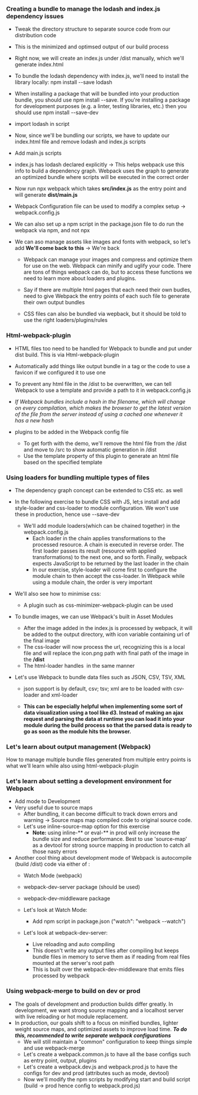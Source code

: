 ### Creating a bundle to manage the lodash and index.js dependency issues
- Tweak the directory structure to separate source code from our distribution code
- This is the minimized and optimsed output of our build process
- Right now, we will create an index.js under /dist manually, which we'll generate index.html 
- To bundle the lodash dependency with index.js, we'll need to install the library locally: npm install --save lodash
- When installing a package that will be bundled into your production bundle, you should use npm install --save. If you're installing a package for development purposes (e.g. a linter, testing libraries, etc.) then you should use npm install --save-dev
- import lodash in script
- Now, since we'll be bundling our scripts, we have to update our index.html file and remove lodash and index.js scripts
- Add main.js scripts
- index.js has lodash declared explicitly -> This helps webpack use this info to build a dependency graph. Webpack uses the graph to generate an optimized bundle where scripts will be executed in the correct order
- Now run npx webpack which takes **src/index.js** as the entry point and will generate **dist/main.js**
- Webpack Configuration file can be used to modify a complex setup -> webpack.config.js
- We can also set up a npm script in the package.json file to do run the webpack via npm, and not npx

- We can aso manage assets like images and fonts with webpack, so let's add **We'll come back to this** -> We're back
    - Webpack can manage your images and compress and optimize them for use on the web. Webpack can minify and uglify your code. There are tons of things webpack can do, but to access these functions we need to learn more about loaders and plugins.

    - Say if there are multiple html pages that each need their own budles, need to give Webpack the entry points of each such file to generate their own output bundles

    - CSS files can also be bundled via wepback, but it should be told to use the right loaders/plugins/rules

### Html-webpack-plugin
- HTML files too need to be handled for Webpack to bundle and put under dist build. This is via Html-webpack-plugin

- Automatically add things like output bundle in a <scipt> tag or the code to use a favicon if we configured it to use one

- To prevent any html file in the /dist to be overwritten, we can tell Webpack to use a template and provide a path to it in webpack.config.js

- *If Webpack bundles include a hash in the filename, which will change on every compilation, which makes the browser to get the latest version of the file from the server instead of using a cached one whenever it has a new hash*

-  plugins to be added in the Webpack config file
    - To get forth with the demo, we'll remove the html file from the /dist and move to /src to show automatic generation in /dist
    - Use the template property of this plugin to generate an html file based on the specified template

### Using loaders for bundling multiple types of files
- The dependency graph concept can be extended to CSS etc. as well

- In the following exercise to bundle CSS with JS, let;s install and add style-loader and css-loader to module configuration. We won't use these in production, hence use --save-dev

    - We'll add module loaders(which can be chained together) in the webpack.config.js
        - Each loader in the chain applies transformations to the processed resource. A chain is executed in reverse order. The first loader passes its result (resource with applied transformations) to the next one, and so forth. Finally, webpack expects JavaScript to be returned by the last loader in the chain
        - In our exercise, style-loader will come first to configure the module chain to then accept the css-loader. In Webpack while using a module chain, the order is very important

- We'll also see how to minimise css:
    - A plugin such as css-minimizer-webpack-plugin can be used

- To bundle images, we can use Webpack's built in Asset Modules
    - After the image added in the index.js is processed by webpack, it will be added to the output directory, with icon variable containing url of the final image
    - The css-loader will now process the url, recognizing this is a local file and will replace the icon.png path with final path of the image in the **/dist**
    - The html-loader handles <img src...> in the same manner

- Let's use Webpack to bundle data files such as JSON, CSV, TSV, XML
    - json support is by default, csv; tsv; xml are to be loaded with csv-loader and xml-loader

    - **This can be especially helpful when implementing some sort of data visualization using a tool like d3. Instead of making an ajax request and parsing the data at runtime you can load it into your module during the build process so that the parsed data is ready to go as soon as the module hits the browser.**

### Let's learn about output management (Webpack)
How to manage multiple bundle files generated from multiple entry points is what we'll learn while also using html-webpack-plugin

### Let's learn about setting a development environment for Webpack
- Add mode to Development
- Very useful due to source maps
    - After bundling, it can become difficult to track down errors and warning -> Source maps map compiled code to original source code.
    - Let's use inline-source-map option for this exercise
        - **Note:** using inline-** or eval-** in prod will only increase the bundle size and reduce performance. Best to use 'source-map' as a devtool for strong source mapping in production to catch all those nasty errors
- Another cool thing about development mode of Webpack is autocompile (build /dist) code via either of :    
    - Watch Mode (webpack)
    - webpack-dev-server package (should be used)
    - webpack-dev-middleware package

    - Let's look at Watch Mode:
        - Add npm script in package.json ("watch": "webpack --watch")

    - Let's look at webpack-dev-server:
        - Live reloading and auto compiling
        - This doesn't write any output files after compiling but keeps bundle files in memory to serve them as if reading from real files mounted at the server's root path
        - This is built over the webpack-dev-middleware that emits files processed by webpack
    
### Using webpack-merge to build on dev or prod
- The goals of development and production builds differ greatly. In development, we want strong source mapping and a localhost server with live reloading or hot module replacement.
- In production, our goals shift to a focus on minified bundles, lighter weight source maps, and optimized assets to improve load time. ***To do this, recommended to write separate webpack configurations***
    - We will still maintain a "common" configuration to keep things simple and use webpack-merge
    - Let's create a webpack.common.js to have all the base configs such as entry point, output, plugins
    - Let's create a webpack.dev.js and webpack.prod.js to have the configs for dev and prod (attributes such as mode, devtool)
    - Now we'll modify the npm scripts by modifying start and build script (build -> prod hence config to webpack.prod.js)
